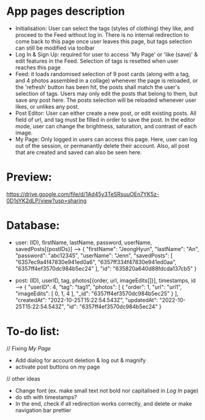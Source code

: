 # App pages description

- Initialisation: User can select the tags (styles of clothing) they like, and proceed to the Feed without log in. There is no internal redirection to come back to this page once user leaves this page, but tags selection can still be modified via toolbar
- Log In & Sign Up: required for user to access 'My Page' or 'like (save)' & edit features in the Feed. Selection of tags is resetted when user reaches this page
- Feed: it loads randomised selection of 9 post cards (along with a tag, and 4 photos assembled in a collage) whenever the page is reloaded, or the 'refresh' button has been hit, the posts shall match the user's selection of tags. Users may only edit the posts that belong to them, but save any post here. The posts selection will be reloaded whenever user likes, or unlikes any post.
- Post Editor: User can either create a new post, or edit existing posts. All field of url, and tag must be filled in order to save the post. In the editor mode, user can change the brightness, saturation, and contrast of each image.
- My Page: Only logged in users can access this page. Here, user can log out of the session, or permanantly delete their account. Also, all post that are created and saved can also be seen here.

# Preview:
https://drive.google.com/file/d/1Ad45y3TeSRsuuOEn7YK5z-0D1sYK2dLP/view?usp=sharing

# Database:
- user: (ID), firstName, lastName, password, userName, savedPosts[{postIDs}]
--> {
    "firstName": "JeongHyun",
    "lastName": "An",
    "password": "abc12345",
    "userName": "Jenn",
    "savedPosts": [
        "6357ec9a4f47830e941ed0a6",
        "6357ff334f47830e941ed0aa",
        "6357ff4ef3570dc984b5ec24"
    ],
    "id": "635820a640d88fdcda137cb5"
}

- post: (ID), userID, tag, photos[{order, url, imageEdits[]}], timestamps, id
--> {
        "userID": 4,
        "tag": "tag1",
        "photos": [
            {
                "order": 1,
                "url": "url1",
                "imageEdits": [
                    0,
                    1,
                    4
                ],
                "_id": "6357ff4ef3570dc984b5ec25"
            }
        ],
        "createdAt": "2022-10-25T15:22:54.543Z",
        "updatedAt": "2022-10-25T15:22:54.543Z",
        "id": "6357ff4ef3570dc984b5ec24"
    }

# To-do list:
// Fixing *My Page*
- Add dialog for account deletion & log out & magnify
- activate post buttons on my page


// other ideas
- Change font (ex. make small text not bold nor capitalised in *Log In* page)
- do sth with timestamps?
- In the end, check if all redirection works correctly, and delete or make navigation bar prettier
